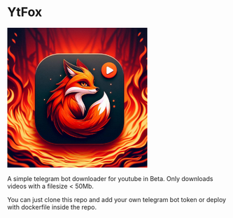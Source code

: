 # YtFox

<img title="" src="./.github/assets/botlogo.jpeg" alt="img logo" width="320" data-align="center">

A simple telegram bot downloader for youtube in Beta. Only downloads videos with a filesize < 50Mb.



You can just clone this repo and add your own telegram bot token or deploy with dockerfile inside the repo.
